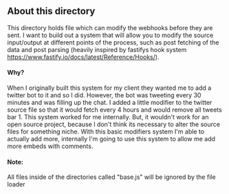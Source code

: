 ## About this directory

This directory holds file which can modify the webhooks before they are sent. I want to build out a system that will allow you to modify the source input/output at different points of the process, such as post fetching of the data and post parsing (heavily inspired by fastifys hook system https://www.fastify.io/docs/latest/Reference/Hooks/).

#### Why?

When I originally built this system for my client they wanted me to add a twitter bot to it and so I did. However, the bot was tweeting every 30 minutes and was filling up the chat. I added a little modifier to the twitter source file so that it would fetch every 4 hours and would remove all tweets bar 1. This system worked for me internally. But, it wouldn\'t work for an open source project, because I don't think its necessary to alter the source files for something niche. With this basic modifiers system I\'m able to actually add more, internally I'm going to use this system to allow me add more embeds with comments.

#### Note:

All files inside of the directories called "base.js" will be ignored by the file loader
